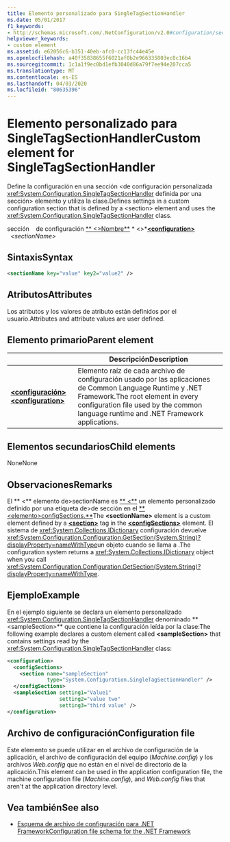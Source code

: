 ```yaml
---
title: Elemento personalizado para SingleTagSectionHandler
ms.date: 05/01/2017
f1_keywords:
- http://schemas.microsoft.com/.NetConfiguration/v2.0#configuration/sectionName
helpviewer_keywords:
- custom element
ms.assetid: e62056c6-b351-40eb-afc0-cc13fc44e45e
ms.openlocfilehash: a40f35838655f6021af0b2e966335803ec8c16b4
ms.sourcegitcommit: 1c1a1f9ec0bd1efb3040d86a79f7ee94e207cca5
ms.translationtype: MT
ms.contentlocale: es-ES
ms.lasthandoff: 04/03/2020
ms.locfileid: "80635396"
---
```

# <a name="custom-element-for-singletagsectionhandler"></a><span data-ttu-id="ea7f6-102">Elemento personalizado para SingleTagSectionHandler</span><span class="sxs-lookup"><span data-stu-id="ea7f6-102">Custom element for SingleTagSectionHandler</span></span>

<span data-ttu-id="ea7f6-103">Define la configuración en una sección \<de configuración personalizada <xref:System.Configuration.SingleTagSectionHandler> definida por una sección> elemento y utiliza la clase.</span><span class="sxs-lookup"><span data-stu-id="ea7f6-103">Defines settings in a custom configuration section that is defined by a \<section> element and uses the <xref:System.Configuration.SingleTagSectionHandler> class.</span></span>

<span data-ttu-id="ea7f6-104">sección &nbsp; &nbsp;de configuración [\*\* \<>Nombre\*\*](configuration-element.md) \* \<>\*</span><span class="sxs-lookup"><span data-stu-id="ea7f6-104">[**\<configuration>**](configuration-element.md) &nbsp;&nbsp;*\<sectionName>*</span></span>

## <a name="syntax"></a><span data-ttu-id="ea7f6-105">Sintaxis</span><span class="sxs-lookup"><span data-stu-id="ea7f6-105">Syntax</span></span>

```xml
<sectionName key="value" key2="value2" />
```

## <a name="attributes"></a><span data-ttu-id="ea7f6-106">Atributos</span><span class="sxs-lookup"><span data-stu-id="ea7f6-106">Attributes</span></span>

<span data-ttu-id="ea7f6-107">Los atributos y los valores de atributo están definidos por el usuario.</span><span class="sxs-lookup"><span data-stu-id="ea7f6-107">Attributes and attribute values are user defined.</span></span>

## <a name="parent-element"></a><span data-ttu-id="ea7f6-108">Elemento primario</span><span class="sxs-lookup"><span data-stu-id="ea7f6-108">Parent element</span></span>

|     | <span data-ttu-id="ea7f6-109">Descripción</span><span class="sxs-lookup"><span data-stu-id="ea7f6-109">Description</span></span> |
| --- | ----------- |
| [<span data-ttu-id="ea7f6-110">**\<configuración>**</span><span class="sxs-lookup"><span data-stu-id="ea7f6-110">**\<configuration>**</span></span>](configuration-element.md) | <span data-ttu-id="ea7f6-111">Elemento raíz de cada archivo de configuración usado por las aplicaciones de Common Language Runtime y .NET Framework.</span><span class="sxs-lookup"><span data-stu-id="ea7f6-111">The root element in every configuration file used by the common language runtime and .NET Framework applications.</span></span> |

## <a name="child-elements"></a><span data-ttu-id="ea7f6-112">Elementos secundarios</span><span class="sxs-lookup"><span data-stu-id="ea7f6-112">Child elements</span></span>

<span data-ttu-id="ea7f6-113">None</span><span class="sxs-lookup"><span data-stu-id="ea7f6-113">None</span></span>

## <a name="remarks"></a><span data-ttu-id="ea7f6-114">Observaciones</span><span class="sxs-lookup"><span data-stu-id="ea7f6-114">Remarks</span></span>

<span data-ttu-id="ea7f6-115">El \*\* \<\*\* elemento de>sectionName es [\*\* \<\*\*](section-element.md) un elemento personalizado definido por una etiqueta de>de sección en el [\*\* \<elemento>configSections.\*\*](configsections-element-for-configuration.md)</span><span class="sxs-lookup"><span data-stu-id="ea7f6-115">The **\<sectionName>** element is a custom element defined by a [**\<section>**](section-element.md) tag in the [**\<configSections>**](configsections-element-for-configuration.md) element.</span></span> <span data-ttu-id="ea7f6-116">El sistema de <xref:System.Collections.IDictionary> configuración devuelve <xref:System.Configuration.Configuration.GetSection(System.String)?displayProperty=nameWithType>un objeto cuando se llama a .</span><span class="sxs-lookup"><span data-stu-id="ea7f6-116">The configuration system returns a <xref:System.Collections.IDictionary> object when you call <xref:System.Configuration.Configuration.GetSection(System.String)?displayProperty=nameWithType>.</span></span>

## <a name="example"></a><span data-ttu-id="ea7f6-117">Ejemplo</span><span class="sxs-lookup"><span data-stu-id="ea7f6-117">Example</span></span>

<span data-ttu-id="ea7f6-118">En el ejemplo siguiente se declara un elemento personalizado <xref:System.Configuration.SingleTagSectionHandler> denominado \*\* \<sampleSection>\*\* que contiene la configuración leída por la clase:</span><span class="sxs-lookup"><span data-stu-id="ea7f6-118">The following example declares a custom element called **\<sampleSection>** that contains settings read by the <xref:System.Configuration.SingleTagSectionHandler> class:</span></span>

```xml
<configuration>
  <configSections>
    <section name="sampleSection"
             type="System.Configuration.SingleTagSectionHandler" />
  </configSections>
  <sampleSection setting1="Value1"
                 setting2="value two"
                 setting3="third value" />
</configuration>
```

## <a name="configuration-file"></a><span data-ttu-id="ea7f6-119">Archivo de configuración</span><span class="sxs-lookup"><span data-stu-id="ea7f6-119">Configuration file</span></span>

<span data-ttu-id="ea7f6-120">Este elemento se puede utilizar en el archivo de configuración de la aplicación, el archivo de configuración del equipo (*Machine.config*) y los archivos *Web.config* que no están en el nivel de directorio de la aplicación.</span><span class="sxs-lookup"><span data-stu-id="ea7f6-120">This element can be used in the application configuration file, the machine configuration file (*Machine.config*), and *Web.config* files that aren't at the application directory level.</span></span>

## <a name="see-also"></a><span data-ttu-id="ea7f6-121">Vea también</span><span class="sxs-lookup"><span data-stu-id="ea7f6-121">See also</span></span>

- [<span data-ttu-id="ea7f6-122">Esquema de archivo de configuración para .NET Framework</span><span class="sxs-lookup"><span data-stu-id="ea7f6-122">Configuration file schema for the .NET Framework</span></span>](index.md)
